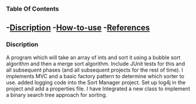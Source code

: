 ### Table Of Contents
-[Discription](#description)
-[How-to-use](#How-to-use)
-[References](#References)
-------
### Discription
A program which will take an array of ints and sort it using a bubble sort algorithm and then a merge sort algorithm. Include JUnit tests for this and all subsequent phases (and all subsequent projects for the rest of time). I implements MVC and a basic factory pattern to determine which sorter to use. added logging code into the Sort Manager project. Set up log4j in the project and add a properties file. I have Integrated a new class to implement a binary search tree approach for sorting.
